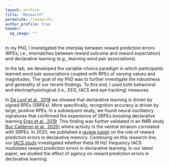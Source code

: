```yaml
---
layout: archive
title: "Research"
permalink: /research/
author_profile: true
header:
  og_image: ""
---
```


In my PhD, I investigated the interplay between reward prediction errors (RPEs; i.e., mismatches between reward outcome and reward expectation) and declarative learning (e.g., learning word pair associations). 

In the lab, we developed the variable-choice paradigm in which participants learned word pair associations coupled with RPEs of varying values and magnitudes. The goal of my PhD was to further investigate the robustness and generality of our recent findings. To this end, I used both behavioral and electrophysiological (i.e., EEG, tACS and eye tracking) measures. 

In [De Loof et al., 2018](https://journals.plos.org/plosone/article?id=10.1371/journal.pone.0189212") we showed that declarative learning is driven by signed RPEs (SRPEs). More specifically, recognition accuracy is driven by large, positive RPEs. In a subsequent study, we found neural oscillatory signatures that confirmed the experience of SRPEs boosting declarative learning [Ergo et al., 2019](https://www.sciencedirect.com/science/article/pii/S1053811918320676). This finding was further validated in an fMRI study [Buc Calderon et al., 2020)](https://doi.org/10.1523/JNEUROSCI.1785-20.2020) where activity in the ventral striatum correlated with SRPEs. In 2020, we published a [review paper](https://doi.org/10.1016/j.tics.2020.02.009") on the role of reward prediction errors in declarative memory. Continuing on this research line, our [tACS study](https://doi.org/10.1371/journal.pone.0237829) investigated whether theta (6 Hz) frequency tACS modulates reward prediction errors in declarative learning. In our latest paper, we studied the effect of agency on reward prediction errors in declarative learning.
